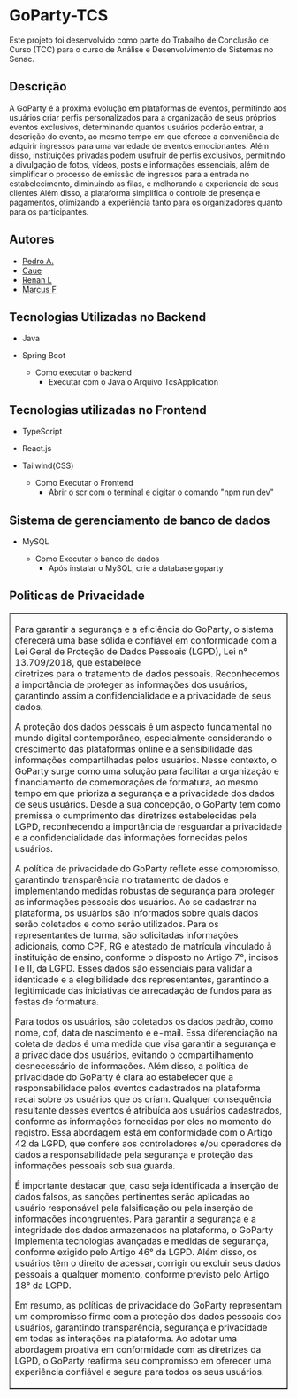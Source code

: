 # GoParty-TCS

Este projeto foi desenvolvido como parte do Trabalho de Conclusão de Curso (TCC) para o curso de Análise e Desenvolvimento de Sistemas no Senac. 

## Descrição

A GoParty é a próxima evolução em plataformas de eventos, permitindo aos usuários criar perfis personalizados para a organização de seus próprios eventos exclusivos, determinando quantos usuários poderão entrar, a descrição do evento, ao mesmo tempo em que oferece a conveniência de adquirir ingressos para uma variedade de eventos emocionantes. Além disso, instituições privadas podem usufruir de perfis exclusivos, permitindo a divulgação de fotos, vídeos, posts e informações essenciais, além de simplificar o processo de emissão de ingressos para a entrada no estabelecimento, diminuindo as filas, e melhorando a experiencia de seus clientes Além disso, a plataforma simplifica o controle de presença e pagamentos, otimizando a experiência tanto para os organizadores quanto para os participantes. 

## Autores
- [Pedro A.](pedrogrando6@Gmail.com)
- [Caue ](mailto:email3@example.com)
- [Renan L ](mailto:email3@example.com)
- [Marcus F ](mailto:email3@example.com)

## Tecnologias Utilizadas no Backend 
- Java
- Spring Boot

  - Como executar o backend
     - Executar com o Java o Arquivo TcsApplication


## Tecnologias utilizadas no Frontend
- TypeScript
- React.js
- Tailwind(CSS)

   - Como Executar o Frontend
      - Abrir o scr com o terminal e digitar o comando "npm run dev"

## Sistema de gerenciamento de banco de dados
- MySQL

  - Como Executar o banco de dados
      - Após instalar o MySQL, crie a database goparty

## Politicas de Privacidade
<table width="200px" border="1">
  <tr><td>
  
  Para garantir a segurança e a eficiência do GoParty, o sistema oferecerá uma base sólida e confiável em conformidade com a Lei Geral de Proteção de Dados Pessoais (LGPD), Lei n° 13.709/2018, que estabelece       
  diretrizes para o tratamento de dados pessoais. Reconhecemos a importância de proteger as informações dos usuários, garantindo assim a confidencialidade e a privacidade de seus dados.
  
  A proteção dos dados pessoais é um aspecto fundamental no mundo digital contemporâneo, especialmente considerando o crescimento das plataformas online e a sensibilidade das informações compartilhadas pelos 
  usuários. Nesse contexto, o GoParty surge como uma solução para facilitar a organização e financiamento de comemorações de formatura, ao mesmo tempo em que prioriza a segurança e a privacidade dos dados de seus 
  usuários. Desde a sua concepção, o GoParty tem como premissa o cumprimento das diretrizes estabelecidas pela LGPD, reconhecendo a importância de resguardar a privacidade e a confidencialidade das informações 
  fornecidas pelos usuários.
  
  A política de privacidade do GoParty reflete esse compromisso, garantindo transparência no tratamento de dados e implementando medidas robustas de segurança para proteger as informações pessoais dos usuários. Ao 
  se cadastrar na plataforma, os usuários são informados sobre quais dados serão coletados e como serão utilizados. Para os representantes de turma, são solicitadas informações adicionais, como CPF, RG e atestado 
  de matrícula vinculado à instituição de ensino, conforme o disposto no Artigo 7°, incisos I e II, da LGPD. Esses dados são essenciais para validar a identidade e a elegibilidade dos representantes, garantindo a 
  legitimidade das iniciativas de arrecadação de fundos para as festas de formatura.
  
  Para todos os usuários, são coletados os dados padrão, como nome, cpf, data de nascimento e e-mail. Essa diferenciação na coleta de dados é uma medida que visa garantir a segurança e a privacidade dos usuários, 
  evitando o compartilhamento desnecessário de informações. Além disso, a política de privacidade do GoParty é clara ao estabelecer que a responsabilidade pelos eventos cadastrados na plataforma recai sobre os 
  usuários que os criam. Qualquer consequência resultante desses eventos é atribuída aos usuários cadastrados, conforme as informações fornecidas por eles no momento do registro. Essa abordagem está em conformidade 
  com o Artigo 42 da LGPD, que confere aos controladores e/ou operadores de dados a responsabilidade pela segurança e proteção das informações pessoais sob sua guarda.
  
  É importante destacar que, caso seja identificada a inserção de dados falsos, as sanções pertinentes serão aplicadas ao usuário responsável pela falsificação ou pela inserção de informações incongruentes. Para 
  garantir a segurança e a integridade dos dados armazenados na plataforma, o GoParty implementa tecnologias avançadas e medidas de segurança, conforme exigido pelo Artigo 46° da LGPD. Além disso, os usuários têm o 
  direito de acessar, corrigir ou excluir seus dados pessoais a qualquer momento, conforme previsto pelo Artigo 18° da LGPD.
  
  Em resumo, as políticas de privacidade do GoParty representam um compromisso firme com a proteção dos dados pessoais dos usuários, garantindo transparência, segurança e privacidade em todas as interações na 
  plataforma. Ao adotar uma abordagem proativa em conformidade com as diretrizes da LGPD, o GoParty reafirma seu compromisso em oferecer uma experiência confiável e segura para todos os seus usuários.
  </td></tr>
</table>

